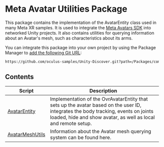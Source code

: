 # Meta Avatar Utilities Package

This package contains the implementation of the AvatarEntity class used in many Meta XR samples. It is used to integrate the [Meta Avatars SDK](https://developer.oculus.com/documentation/unity/meta-avatars-overview/) into networked Unity projects. It also contains utilities for querying information about an Avatar's mesh, such as characteristics about its arms.

You can integrate this package into your own project by using the Package Manager to [add the following Git URL](https://docs.unity3d.com/Manual/upm-ui-giturl.html):

```txt
https://github.com/oculus-samples/Unity-Discover.git?path=/Packages/com.meta.utilities.avatars
```

## Contents

|Script|Description|
|-|-|
|[AvatarEntity](./Avatar/AvatarEntity.cs)|Implementation of the OvrAvatarEntity that sets up the avatar based on the user ID, integrates the body tracking, events on joints loaded, hide and show avatar, as well as local and remote setup.|
|[AvatarMeshUtils](./Avatar/AvatarMeshUtils/README.md)|Information about the Avatar mesh querying system can be found here.|
